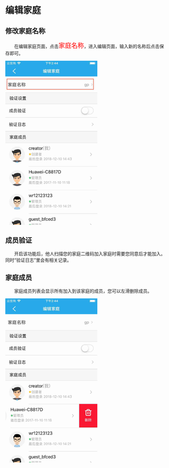 # 编辑家庭


## 修改家庭名称

&emsp;&emsp;在编辑家庭页面，点击<font style='color:#ff0000;font-size:20px'>家庭名称</font>，进入编辑页面，输入新的名称后点击保存即可。

<img src="../images/home/修改家庭名称.png" width = "290" height = "515">

## 成员验证

&emsp;&emsp;开启该功能后，他人扫描您的家庭二维码加入家庭时需要您同意后才能加入。同时“验证日志”里会有相关记录。

## 家庭成员

&emsp;&emsp;家庭成员列表会显示所有加入到该家庭的成员，您可以左滑删除成员。

<img src="../images/home/删除成员.png" width = "290" height = "515">
